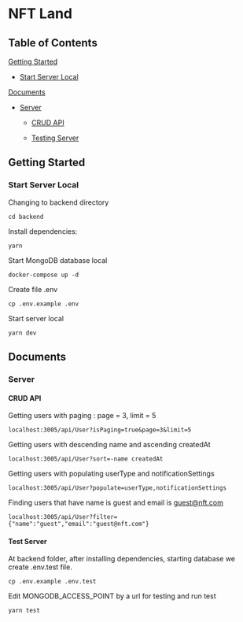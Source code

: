  # NFT Land
 
## Table of Contents 
[Getting Started](./README.md#getting-started)

 -  [Start Server Local](./README.md#start-server-local)
 
[Documents](./README.md#documents)

-	[Server](./README.md#server)

	- [CRUD API](./README.md#crud-api)

	- [Testing Server](./README.md#test-server)

## Getting Started
### Start Server Local

Changing to backend directory
```
cd backend
```
Install dependencies:
```
yarn
```
Start MongoDB database local
```
docker-compose up -d
```
Create file .env
```
cp .env.example .env
```
Start server local
```
yarn dev
```

## Documents

### Server
#### CRUD API

Getting users with paging : page = 3, limit = 5
```
localhost:3005/api/User?isPaging=true&page=3&limit=5
```
Getting users with descending name and ascending createdAt
```
localhost:3005/api/User?sort=-name createdAt
```
Getting users with populating userType and notificationSettings
```
localhost:3005/api/User?populate=userType,notificationSettings
```
Finding users that have name is guest and email is guest@nft.com
```
localhost:3005/api/User?filter={"name":"guest","email":"guest@nft.com"}
```

 ####  Test Server
 
At backend folder, after installing dependencies, starting database 
we create .env.test file. 
```
cp .env.example .env.test
```
Edit MONGODB_ACCESS_POINT by a url for testing and run test
```
yarn test
```
